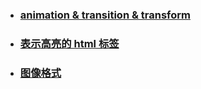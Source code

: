 - ### [ animation & transition & transform](NOTE.md#inline--&--inline-block--&--block) 
- ### [ 表示高亮的 html 标签 ](NOTE.md#表示高亮的--html--标签) 
- ### [ 图像格式 ](NOTE.md#图像格式) 
